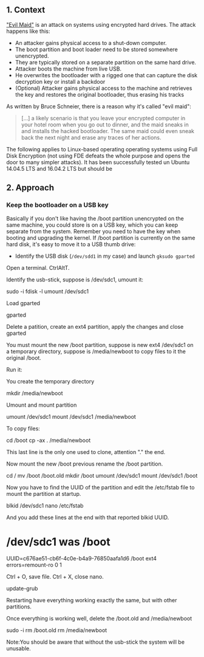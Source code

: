 ## 1. Context

["Evil Maid"](https://www.schneier.com/blog/archives/2009/10/evil_maid_attac.html) is an attack on systems 
using encrypted hard drives. The attack happens like this:
* An attacker gains physical access to a shut-down computer.
* The boot partition and boot loader need to be stored somewhere unencrypted. 
* They are typically stored on a separate partition on the same hard drive.
* Attacker boots the machine from live USB. 
* He overwrites the bootloader with a rigged one that can capture the disk decryption key or install a backdoor
* (Optional) Attacker gains physical access to the machine and retrieves the key and restores the original bootloader, thus erasing his tracks

As written by Bruce Schneier, there is a reason why it's called "evil maid":
> [...] a likely scenario is that you leave your encrypted computer in your hotel room when you go out to dinner, and the maid sneaks in and installs the hacked bootloader. The same maid could even sneak back the next night and erase any traces of her actions.


The following applies to Linux-based operating operating systems using Full Disk Encryption (not using FDE defeats the whole purpose and opens the door to many simpler attacks). It has been successfully tested un Ubuntu 14.04.5 LTS and 16.04.2 LTS but should be 


## 2. Approach

### Keep the bootloader on a USB key

Basically if you don't like having the /boot partition unencrypted on the same machine, you could store is on a USB key, which you can keep separate from the system. Remember you need to have the key when booting and upgrading the kernel. If /boot partition is currently on the same hard disk, it's easy to move it to a USB thumb drive:

* Identify the USB disk (```/dev/sdd1``` in my case) and launch ```gksudo gparted```

Open a terminal. CtrlAltT.

Identify the usb-stick, suppose is /dev/sdc1, umount it:

sudo -i
fdisk -l
umount /dev/sdc1

Load gparted

gparted

Delete a patition, create an ext4 partition, apply the changes and close gparted

You must mount the new /boot partition, suppose is new ext4 /dev/sdc1 on a temporary directory, suppose is /media/newboot to copy files to it the original /boot.

Run it:

You create the temporary directory

 mkdir /media/newboot

Umount and mount partition

umount /dev/sdc1 
mount /dev/sdc1 /media/newboot

To copy files:

cd /boot
cp -ax . /media/newboot

This last line is the only one used to clone, attention "." the end.

Now mount the new /boot previous rename the /boot partition.

cd /
mv /boot /boot.old
mkdir /boot
umount /dev/sdc1
mount /dev/sdc1 /boot

Now you have to find the UUID of the partition and edit the /etc/fstab file to mount the partition at startup.

blkid /dev/sdc1
nano /etc/fstab

And you add these lines at the end with that reported blkid UUID.

# /dev/sdc1 was /boot
UUID=c676ae51-cb6f-4c0e-b4a9-76850aafa1d6  /boot ext4 errors=remount-ro  0  1

Ctrl + O, save file. Ctrl + X, close nano.

update-grub

Restarting have everything working exactly the same, but with other partitions.

Once everything is working well, delete the /boot.old and /media/newboot

sudo -i
rm /boot.old
rm /media/newboot

Note:You should be aware that without the usb-stick the system will be unusable.
